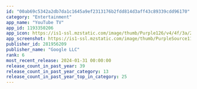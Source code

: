 ```yaml
---
id: "00ab69c5342a2db7da1c1645a9ef2313176b2fdd814d3aff43c89339cdd96170"
category: "Entertainment"
app_name: "YouTube TV"
app_id: 1193350206
app_icon: https://is1-ssl.mzstatic.com/image/thumb/Purple126/v4/4f/3a/24/4f3a2498-327a-b674-32b0-a0abc8d1e2ae/AppIconV2-0-1x_U007emarketing-0-0-0-7-0-0-0-85-220-0.png/1024x1024bb.png
app_screenshot: https://is1-ssl.mzstatic.com/image/thumb/PurpleSource116/v4/71/ac/c8/71acc8c4-746f-a03c-f50a-d1f6c854e909/6cf9dce1-92c7-4e7b-b89c-fa9222364d68_6.5-inch_1.png/1242x2688bb.png
publisher_id: 281956209
publisher_name: "Google LLC"
rank: 6
most_recent_release: 2024-01-31 00:00:00
release_count_in_past_year: 39
release_count_in_past_year_category: 13
release_count_in_past_year_top_in_category: 25
---
```

